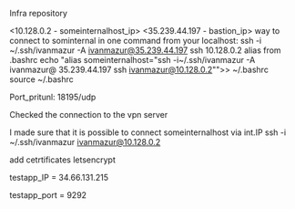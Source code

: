 
Infra repository

<10.128.0.2 - someinternalhost_ip>
<35.239.44.197 - bastion_ip>
way to connect to sominternal in one command from your 
    localhost: ssh -i ~/.ssh/ivanmazur -A ivanmazur@35.239.44.197 ssh 10.128.0.2
alias from .bashrc
    echo "alias someinternalhost=\"ssh -i~/.ssh/ivanmazur -A ivanmazur@
    35.239.44.197 ssh ivanmazur@10.128.0.2\"">> ~/.bashrc
    source ~/.bashrc

Port_pritunl: 18195/udp

Checked the connection to the vpn server

I made sure that it is possible to connect someinternalhost via int.IP
    ssh -i ~/.ssh/ivanmazur ivanmazur@10.128.0.2

add cetrtificates letsencrypt

testapp_IP = 34.66.131.215

testapp_port = 9292
